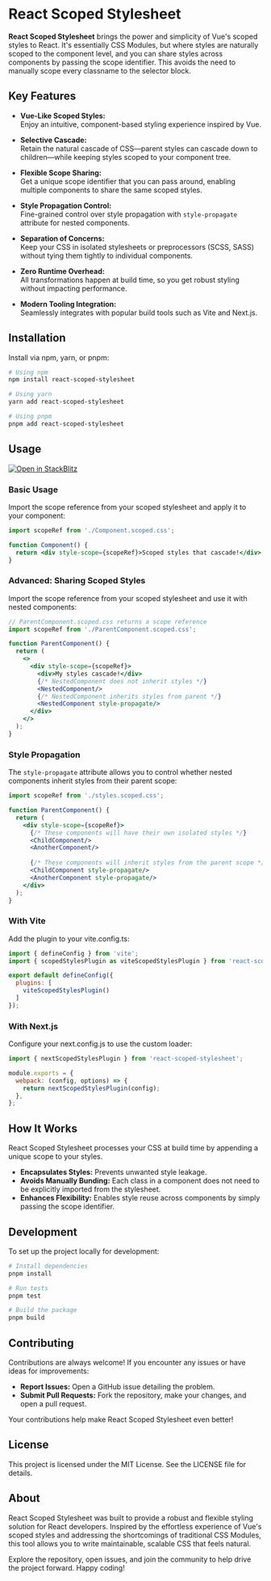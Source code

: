 # React Scoped Stylesheet

**React Scoped Stylesheet** brings the power and simplicity of Vue's scoped styles to React. It's essentially CSS Modules, but where styles are naturally scoped to the component level, and you can share styles across components by passing the scope identifier. This avoids the need to manually scope every classname to the selector block.

## Key Features

- **Vue-Like Scoped Styles:**  
  Enjoy an intuitive, component-based styling experience inspired by Vue.

- **Selective Cascade:**  
  Retain the natural cascade of CSS—parent styles can cascade down to children—while keeping styles scoped to your component tree.

- **Flexible Scope Sharing:**  
  Get a unique scope identifier that you can pass around, enabling multiple components to share the same scoped styles.

- **Style Propagation Control:**  
  Fine-grained control over style propagation with `style-propagate` attribute for nested components.

- **Separation of Concerns:**  
  Keep your CSS in isolated stylesheets or preprocessors (SCSS, SASS) without tying them tightly to individual components.

- **Zero Runtime Overhead:**  
  All transformations happen at build time, so you get robust styling without impacting performance.

- **Modern Tooling Integration:**  
  Seamlessly integrates with popular build tools such as Vite and Next.js.

## Installation

Install via npm, yarn, or pnpm:

```bash
# Using npm
npm install react-scoped-stylesheet

# Using yarn
yarn add react-scoped-stylesheet

# Using pnpm
pnpm add react-scoped-stylesheet
```

## Usage

[![Open in StackBlitz](https://developer.stackblitz.com/img/open_in_stackblitz.svg)](https://stackblitz.com/edit/vitejs-vite-pwgg39gp?file=src%2FApp.tsx)

### Basic Usage

Import the scope reference from your scoped stylesheet and apply it to your component:

```jsx
import scopeRef from './Component.scoped.css';

function Component() {
  return <div style-scope={scopeRef}>Scoped styles that cascade!</div>;
}
```

### Advanced: Sharing Scoped Styles

Import the scope reference from your scoped stylesheet and use it with nested components:

```jsx
// ParentComponent.scoped.css returns a scope reference
import scopeRef from './ParentComponent.scoped.css';

function ParentComponent() {
  return (
    <>
      <div style-scope={scopeRef}>
        <div>My styles cascade!</div>
        {/* NestedComponent does not inherit styles */}
        <NestedComponent/>
        {/* NestedComponent inherits styles from parent */}
        <NestedComponent style-propagate/>
      </div>
    </>
  );
}
```

### Style Propagation

The `style-propagate` attribute allows you to control whether nested components inherit styles from their parent scope:

```jsx
import scopeRef from './styles.scoped.css';

function ParentComponent() {
  return (
    <div style-scope={scopeRef}>
      {/* These components will have their own isolated styles */}
      <ChildComponent/>
      <AnotherComponent/>
      
      {/* These components will inherit styles from the parent scope */}
      <ChildComponent style-propagate/>
      <AnotherComponent style-propagate/>
    </div>
  );
}
```

### With Vite

Add the plugin to your vite.config.ts:

```jsx
import { defineConfig } from 'vite';
import { scopedStylesPlugin as viteScopedStylesPlugin } from 'react-scoped-stylesheet';

export default defineConfig({
  plugins: [
    viteScopedStylesPlugin()
  ]
});
```

### With Next.js

Configure your next.config.js to use the custom loader:

```jsx
import { nextScopedStylesPlugin } from 'react-scoped-stylesheet';

module.exports = {
  webpack: (config, options) => {
    return nextScopedStylesPlugin(config);
  },
};
```

## How It Works

React Scoped Stylesheet processes your CSS at build time by appending a unique scope to your styles.

- **Encapsulates Styles:** Prevents unwanted style leakage.
- **Avoids Manually Bunding:** Each class in a component does not need to be explicitly imported from the stylesheet.
- **Enhances Flexibility:** Enables style reuse across components by simply passing the scope identifier.

## Development

To set up the project locally for development:

```bash
# Install dependencies
pnpm install

# Run tests
pnpm test

# Build the package
pnpm build
```

## Contributing

Contributions are always welcome! If you encounter any issues or have ideas for improvements:

- **Report Issues:** Open a GitHub issue detailing the problem.
- **Submit Pull Requests:** Fork the repository, make your changes, and open a pull request.

Your contributions help make React Scoped Stylesheet even better!

## License

This project is licensed under the MIT License. See the LICENSE file for details.

## About

React Scoped Stylesheet was built to provide a robust and flexible styling solution for React developers. Inspired by the effortless experience of Vue's scoped styles and addressing the shortcomings of traditional CSS Modules, this tool allows you to write maintainable, scalable CSS that feels natural.

Explore the repository, open issues, and join the community to help drive the project forward. Happy coding!